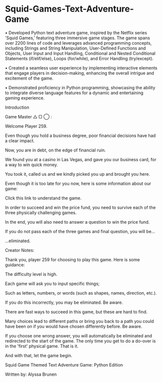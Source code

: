 # Squid-Games-Text-Adventure-Game

• Developed Python text adventure game, inspired by the Netflix series 'Squid Games,' featuring three immersive game stages. The game spans over 2200 lines of code and leverages advanced programming concepts, including Strings and String Manipulation, User-Defined Functions and Objects, User Input and Input Handling, Conditional and Nested Conditional Statements (if/elif/else), Loops (for/while), and Error Handling (try/except).


• Created a seamless user experience by implementing interactive elements that engage players in decision-making, enhancing the overall intrigue and excitement of the game.


• Demonstrated proficiency in Python programming, showcasing the ability to integrate diverse language features for a dynamic and entertaining gaming experience.


Introduction

Game Master △ ▢ ◯ :

Welcome Player 259.

Even though you hold a business degree, poor financial decisions have had a clear impact.

Now, you are in debt, on the edge of financial ruin.

We found you at a casino in Las Vegas, and gave you our business card, for a way to win quick money.

You took it, called us and we kindly picked you up and brought you here.

Even though it is too late for you now, here is some information about our game:

Click this link to understand the game.

In order to succeed and win the price fund, you need to survive each of the three physically challenging games.

In the end, you will also need to answer a question to win the price fund.

If you do not pass each of the three games and final question, you will be...

...eliminated.

Creator Notes:

Thank you, player 259 for choosing to play this game. Here is some guidance:

The difficulty level is high.

Each game will ask you to input specific things;

Such as letters, numbers, or words (such as shapes, names, direction, etc.).

If you do this incorrectly, you may be eliminated. Be aware.

There are fast ways to succeed in this game, but these are hard to find.

Many choices lead to different paths or bring you back to a path you could have been on if you would have chosen differently before. Be aware.

If you choose one wrong answer, you will automatically be eliminated and redirected to the start of the game. The only time you get to do a do-over is in the 'first' physical game. That is it.

And with that, let the game begin.

Squid Game Themed Text Adventure Game: Python Edition

Written by: Alyssa Brunen
